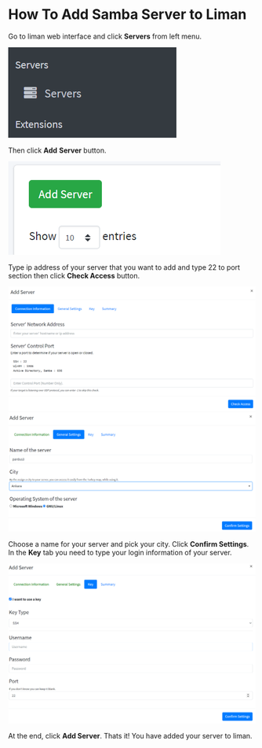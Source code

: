 # How To Add Samba Server to Liman

Go to liman web interface and click **Servers**  from left menu.

<img src="./Assets/1.png">

Then click **Add** **Server** button.

<img src="./Assets/2.png">

Type ip address of your server that you want to add and type 22 to port section then click **Check Access** button.

<img src="./Assets/3.png">

<img src="./Assets/4.png">



Choose a name for your server and pick your city. Click **Confirm Settings**. In the **Key** tab you need to type your login information of your server.

<img src="./Assets/5.png">

At the end, click **Add Server**. Thats it! You have added your server to liman.

